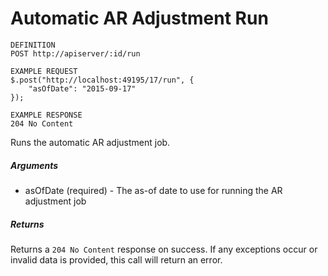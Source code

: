 # Automatic AR Adjustment Run

```
DEFINITION
POST http://apiserver/:id/run

EXAMPLE REQUEST
$.post("http://localhost:49195/17/run", {
    "asOfDate": "2015-09-17"
});

EXAMPLE RESPONSE
204 No Content

```

Runs the automatic AR adjustment job.

##### Arguments

* asOfDate (required) - The as-of date to use for running the AR adjustment job

##### Returns

Returns a `204 No Content` response on success. If any exceptions occur or invalid data is provided, this call will return an error.